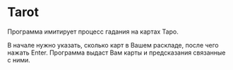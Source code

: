 # Tarot
Программа имитирует процесс гадания на картах Таро.

В начале нужно указать, сколько карт в Вашем раскладе, после чего нажать Enter.
Программа выдаст Вам карты и предсказания связанные с ними.
